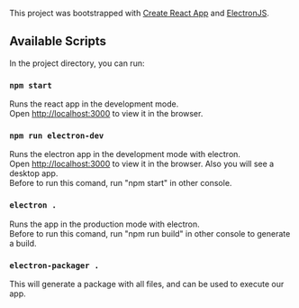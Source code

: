 This project was bootstrapped with [Create React App](https://github.com/facebook/create-react-app) and [ElectronJS](https://github.com/electron/electron-quick-start).

## Available Scripts

In the project directory, you can run:

### `npm start`

Runs the react app in the development mode.<br />
Open [http://localhost:3000](http://localhost:3000) to view it in the browser.


### `npm run electron-dev`

Runs the electron app in the development mode with electron.<br />
Open [http://localhost:3000](http://localhost:3000) to view it in the browser. Also you will see a desktop app.<br />
Before to run this comand, run "npm start" in other console. 

### `electron .`

Runs the app in the production mode with electron.<br />
Before to run this comand, run "npm run build" in other console to generate a build. 

### `electron-packager .`

This will generate a package with all files, and can be used to execute our app. 

